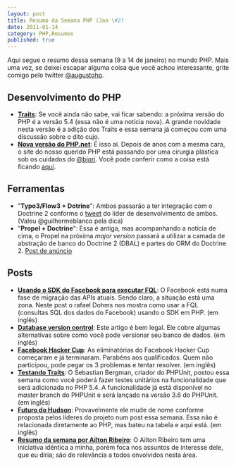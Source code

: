 ```yaml
---
layout: post
title: Resumo da Semana PHP (Jan \#2)
date: 2011-01-14
category: PHP,Resumos
published: true
---
```


Aqui segue o resumo dessa semana (9 a 14 de janeiro) no mundo PHP. Mais
uma vez, se deixei escapar alguma coisa que você achou interessante,
grite comigo pelo twitter
[@augustohp](http://www.twitter.com/augustohp).

## Desenvolvimento do PHP

-   [**Traits**](http://wiki.php.net/rfc/horizontalreuse): Se você ainda
    não sabe, vai ficar sabendo: a próxima versão do PHP é a versão 5.4
    (essa não é uma notícia nova). A grande novidade nesta versão é a
    adição dos Traits e essa semana já começou com uma discussão sobre o
    dito cujo.
-   [**Nova versão do PHP.net**](http://docs.php.net/): É isso aí.
    Depois de anos com a mesma cara, o site do nosso querido PHP está
    passando por uma cirurgia plástica sob os cuidados do
    [@bjori](http://www.twitter.com/bjori). Você pode conferir como a
    coisa está ficando [aqui](http://docs.php.net/).

## Ferramentas

-   "**Typo3/Flow3 + Dotrine**": Ambos passarão a ter integração com o
    Doctrine 2 conforme o
    [tweet](http://twitter.com/t3rob/status/23013456672202752#) do líder
    de desenvolvimento de ambos. (Valeu @guilhermeblanco pela dica)
-   "**Propel + Doctrine**": Essa é antiga, mas acompanhando a notícia
    de cima, o Propel na próxima *major version* passará a utilizar a
    camada de abstração de banco do Doctrine 2 (DBAL) e partes do ORM do
    Doctrine 2. [Post de
    anúncio](http://propel.posterous.com/propel2-will-be-an-activerecord-implementatio)

## Posts

-   [**Usando o SDK do Facebook para executar
    FQL**](http://blog.rafaeldohms.com.br/2011/01/12/using-the-facebook-php-sdk-to-run-fql/):
    O Facebook está numa fase de migração das APIs atuais. Sendo claro,
    a situação está uma zona. Neste post o rafael Dohms nos mostra como
    usar a FQL (consultas SQL dos dados do Facebook) usando o SDK em
    PHP. (em inglês)
-   [**Database version
    control**](http://techportal.ibuildings.com/2011/01/11/database-version-control/):
    Este artigo é bem legal. Ele cobre algumas alternativas sobre como
    você pode versionar seu banco de dados. (em inglês)
-   [**Facebook Hacker
    Cup**](http://www.facebook.com/notes/facebook-engineering/announcing-the-facebook-2011-hacker-cup/467531498919):
    As eliminatórias do Facebook Hacker Cup começaram e já terminaram.
    Parabéns aos qualificados. Quem não participou, pode pegar os 3
    problemas e tentar resolver. (em inglês)
-   [**Testando
    Traits**](http://sebastian-bergmann.de/archives/906-Testing-Traits.html):
    O Sebastian Bergman, criador do PHPUnit, postou essa semana como
    você poderá fazer testes unitários na funcionalidade que será
    adicionada no PHP 5.4. A funcionalidade já está disponível no
    *master* branch do PHPUnit e será lançado na versão 3.6 do PHPUnit.
    (em inglês)
-   [**Futuro do
    Hudson**](http://hudson-labs.org/content/hudsons-future):
    Provavelmente ele mude de nome conforme proposta pelos líderes do
    projeto num post essa semana. Essa não é relacionada diretamente ao
    PHP, mas bateu na tabela e aqui está. (em inglês)
-   [**Resumo da semana por Ailton
    Ribeiro**](http://lab.ailtonribeiro.com/log/pt-br/trivias/resumo-da-semana-01-2011/):
    O Ailton Ribeiro tem uma iniciativa idêntica a minha, porém foca nos
    assuntos de interesse dele, que eu diria; são de relevância a todos
    envolvidos nesta área.
